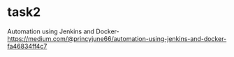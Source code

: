 # task2
Automation using Jenkins and Docker- https://medium.com/@princyjune66/automation-using-jenkins-and-docker-fa46834ff4c7
